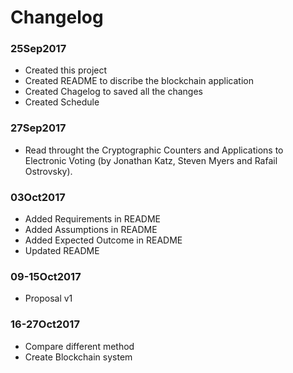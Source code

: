 # Changelog

### 25Sep2017
- Created this project
- Created README to discribe the blockchain application
- Created Chagelog to saved all the changes
- Created Schedule

### 27Sep2017
- Read throught the Cryptographic Counters and Applications to Electronic Voting (by Jonathan Katz, Steven Myers and Rafail Ostrovsky).


### 03Oct2017
- Added Requirements in README
- Added Assumptions in README
- Added Expected Outcome in README
- Updated README

### 09-15Oct2017
- Proposal v1

### 16-27Oct2017
- Compare different method
- Create Blockchain system
